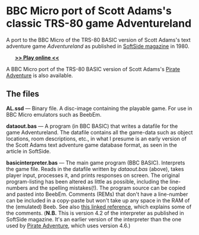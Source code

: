 # BBC Micro port of Scott Adams's classic TRS-80 game Adventureland
A port to the BBC Micro of the TRS-80 BASIC version of Scott Adams's text adventure game _Adventureland_ as published in [SoftSide magazine](https://archive.org/stream/softside-magazine-22/SoftSide_22_Vol_2-10_1980-07_Adventureland#page/n35/mode/1up) in 1980. 

&nbsp;&nbsp;&nbsp;&nbsp;&nbsp;&nbsp;**[>> Play online <<](http://bbcmicro.co.uk/jsbeeb/play.php?cpuMultiplier=4&autoboot&disc=https://raw.githubusercontent.com/ahope1/Beeb-Adventureland/master/AL.ssd)**

A BBC Micro port of the TRS-80 BASIC version of Scott Adams's [Pirate Adventure](https://github.com/ahope1/Beeb-Pirate-Adventure) is also available.  


## The files

**AL.ssd** — Binary file. A disc-image containing the playable game. For use in BBC Micro emulators such as BeebEm.

**dataout.bas** — A program (in BBC BASIC) that writes a datafile for the game Adventureland. The datafile contains all the game-data such as object locations, room descriptions, etc., in what I presume is an early version of the Scott Adams text adventure game database format, as seen in the article in SoftSide.

**basicinterpreter.bas** — The main game program (BBC BASIC). Interprets the game file. Reads in the datafile written by _dataout.bas_ (above), takes player input, processes it, and prints responses on screen. The original program-listing has been altered as little as possible, including the line-numbers and the spelling mistakes(!). The program source can be copied and pasted into BeebEm. Comments (REMs) that don't have a line-number can be included in a copy-paste but won't take up any space in the RAM of the (emulated) Beeb. See also [this linked reference](https://github.com/pdxiv/LuaScott/blob/master/doc/The_ADVENTURE_Data_Base_Format_(1980).md), which explains some of the comments. (**N.B.** This is version 4.2 of the interpreter as published in SoftSide magazine. It's an earlier version of the interpreter than the one used by [Pirate Adventure](https://github.com/ahope1/Beeb-Pirate-Adventure), which uses version 4.6.)

